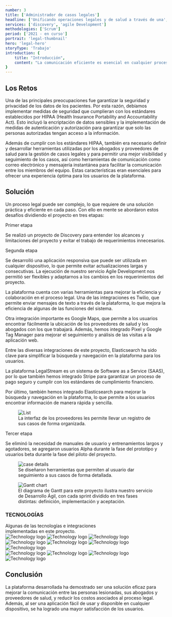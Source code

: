 ```yaml
---
number: 3
title: ['Administrador de casos legales']
headline: ['Unificando operaciones legales y de salud a través de una', 'mejor conectividad.']
services: ['discovery', 'agile Development']
methodologies: ['Scrum']
period: ['2021 - en curso']
portrait: 'legal-thumbnail'
hero: 'legal-hero'
storyType: 'Trabajo'
introduction: {
    title: "Introducción",
    content: "La comunicación eficiente es esencial en cualquier proceso legal, especialmente en aquellos casos en los que las personas han sufrido lesiones. Con el objetivo de mejorar esta comunicación y reducir los costos asociados a ello, se desarrolló una plataforma innovadora que permite a las personas lesionadas contactarse con a sus abogados y sus proveedores de salud de manera fácil y rápida a través de una aplicación web."
}
---
```


<div>
    <h2>Los Retos</h2>
    <p>Una de las principales preocupaciones fue garantizar la seguridad y privacidad de los datos de los pacientes. Por esta razón, debíamos implementar medidas de seguridad que cumplieran con los estándares establecidos por HIPAA (Health Insurance Portability and Accountability Act). Esto incluyó la encriptación de datos sensibles y la implementación de medidas de autenticación y autorización para garantizar que solo las personas autorizadas tengan acceso a la información.</p>
    <p>Además de cumplir con los estándares HIPAA, también era necesario definir y desarrollar herramientas utilizadas por los abogados y proveedores de salud para la gestión de casos legales y para permitir una mejor visibilidad y seguimiento de los casos, así como herramientas de comunicación como correo electrónico y mensajería instantánea para facilitar la comunicación entre los miembros del equipo. Estas características eran esenciales para ofrecer una experiencia óptima para los usuarios de la plataforma.</p>
</div>
<div>
    <h2>Solución</h2>
    <p>Un proceso legal puede ser complejo, lo que requiere de una solución práctica y eficiente en cada paso. Con ello en mente se abordaron estos desafíos dividiendo el proyecto en tres etapas:</p>
</div>
<div>
    <span class="story_story__mainContent__phasesSpan___jSDV">Primer etapa</span>
    <p>Se realizó un proyecto de Discovery para entender los alcances y limitaciones del proyecto y evitar el trabajo de requerimientos innecesarios.</p>
</div>
<div>
    <span class="story_story__mainContent__phasesSpan___jSDV">Segunda etapa</span>
    <p>Se desarrolló una aplicación responsiva que puede ser utilizada en cualquier dispositivo, lo que permite evitar actualizaciones largas y consecutivas. La ejecución de nuestro servicio Agile Development nos permitió ser flexibles y adaptarnos a los cambios en los requerimientos del proyecto.</p>
    <p>La plataforma cuenta con varias herramientas para mejorar la eficiencia y colaboración en el proceso legal. Una de las integraciones es Twilio, que permite enviar mensajes de texto a través de la plataforma, lo que mejora la eficiencia de algunas de las funciones del sistema.</p>
    <div class="story_story__mainContent__2cGrid__aNFn8">
        <div>    
            <p>Otra integración importante es Google Maps, que permite a los usuarios encontrar fácilmente la ubicación de los proveedores de salud y los abogados con los que trabajará. Además, hemos integrado Pixel y Google Tag Manager para mejorar el seguimiento y análisis de las visitas a la aplicación web.</p>
        </div>
        <div class="story_story__mainContent__2cGrid__article__CIxE2">
            <p>Entre las diversas integraciones de este proyecto, Elasticsearch ha sido clave para simplificar la búsqueda y navegación en la plataforma para los usuarios.</p>
        </div>
    </div>
    <div>    
        <p>La plataforma LegalStream es un sistema de Software as a Service (SAAS), por lo que también hemos integrado Stripe para garantizar un proceso de pago seguro y cumplir con los estándares de cumplimiento financiero.</p>
        <p>Por último, también hemos integrado Elasticsearch para mejorar la búsqueda y navegación en la plataforma, lo que permite a los usuarios encontrar información de manera rápida y sencilla.</p>    
    </div>
</div>
<div>
    <figure>
        <img src="/work/legal-list.jpg" alt="List"/>
        <figcaption class="story_story__mainContent__caption__IQRnS">La interfaz de los proveedores les permite llevar un registro de sus casos de forma organizada.</figcaption>
    </figure>    
</div>
<div>
    <span class="story_story__mainContent__phasesSpan___jSDV">Tercer etapa</span>
    <p>Se eliminó la necesidad de manuales de usuario y entrenamientos largos y agotadores, se agregaron usuarios Alpha durante la fase del prototipo y usuarios beta durante la fase del piloto del proyecto.</p>
</div>
<div>
    <figure>
        <img src="/work/legal-case.jpg" alt="case details"/>
        <figcaption class="story_story__mainContent__caption__IQRnS">Se diseñaron herramientas que permiten al usuario dar seguimiento a sus casos de forma detallada.</figcaption>
    </figure>    
</div>

<div class="story_story__mainContent__gantt__TErEp">
    <figure>
        <img src="/work/project-chart-es--ongoing.jpg" alt="Gantt chart"/>
        <figcaption class="story_story__mainContent__caption__IQRnS">El diagrama de Gantt para este proyecto ilustra nuestro servicio de Desarrollo Ágil, con cada sprint dividido en tres fases distintas: definición, implementación y aceptación.</figcaption>
    </figure>
</div>
<div class="story_story__mainContent__technologies__v5XXm">
    <div>
        <h3>TECNOLOGÍAS</h3>
        <span>Algunas de las tecnologías e integraciones<br/>implementadas en este proyecto.</span>
    </div>   
    <div class="story_story__mainContent__technologies__images__6NSg5">
        <div>
            <img alt="Technology logo" src="/technologies/html.svg"/>
            <img alt="Technology logo" src="/technologies/css.svg"/>
            <img alt="Technology logo" src="/technologies/javascript.svg"/>
            <img alt="Technology logo" src="/technologies/maps.svg"/>
            <img alt="Technology logo" src="/technologies/tag-manager.svg"/>
            <img alt="Technology logo" src="/technologies/vue.svg"/>
            <img alt="Technology logo" src="/technologies/sass.svg"/>
        </div>
        <div>
            <img alt="Technology logo" src="/technologies/elasticsearch.svg"/>
            <img alt="Technology logo" src="/technologies/stripe.svg" class="story_story__mainContent__technologies__images__large__KxVD1"/>
            <img alt="Technology logo" src="/technologies/pixel.svg"/>
            <img alt="Technology logo" src="/technologies/twilio.svg" class="story_story__mainContent__technologies__images__large__KxVD1"/>
        </div>
    </div>     
</div>
<div>
    <h2>Conclusión</h2>
    <p>La plataforma desarrollada ha demostrado ser una solución eficaz para mejorar la comunicación entre las personas lesionadas, sus abogados y proveedores de salud, y reducir los costos asociados al proceso legal. Además, al ser una aplicación fácil de usar y disponible en cualquier dispositivo, se ha logrado una mayor satisfacción de los usuarios.</p>
</div>